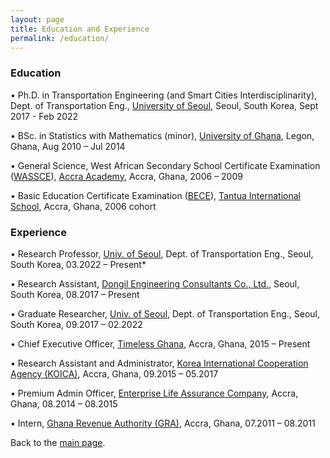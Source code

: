 ```yaml
---
layout: page
title: Education and Experience
permalink: /education/
---
```

### Education


•	Ph.D. in Transportation Engineering (and Smart Cities Interdisciplinarity), Dept. of Transportation Eng., [University of Seoul](https://uos.ac.kr/en/), Seoul, South Korea, Sept 2017 - Feb 2022

•	BSc. in Statistics with Mathematics (minor), [University of Ghana](https://www.ug.edu.gh/), Legon, Ghana,	Aug 2010 – Jul 2014

•	General Science, West African Secondary School Certificate Examination ([WASSCE](https://www.waecgh.org/)), [Accra Academy](http://accraacademy.edu.gh/about-us/), Accra, Ghana, 2006 – 2009

•	Basic Education Certificate Examination ([BECE](https://www.waecgh.org/)), [Tantua International School](https://www.facebook.com/tantuainternationalschool/), Accra, Ghana, 2006 cohort


### Experience

•	Research Professor, [Univ. of Seoul](https://www.uos.ac.kr/en/), Dept. of Transportation Eng., Seoul, South Korea, 03.2022 – Present*

•	Research Assistant, [Dongil Engineering Consultants Co., Ltd.](http://www.dongileng.co.kr/?module=Default&action=Default_e),	Seoul, South Korea, 08.2017 – Present

•	Graduate Researcher, [Univ. of Seoul](https://www.uos.ac.kr/en/), Dept. of Transportation Eng., Seoul, South Korea, 09.2017 – 02.2022

•	Chief Executive Officer, [Timeless Ghana](https://www.facebook.com/timelesswatchstore), Accra, Ghana, 2015 – Present

•	Research Assistant and Administrator, [Korea International Cooperation Agency (KOICA)](https://www.facebook.com/koica.ghana/), Accra, Ghana, 09.2015 – 05.2017

•	Premium Admin Officer, [Enterprise Life Assurance Company](https://my.enterprisegroup.net.gh/),	Accra, Ghana, 08.2014 – 08.2015

•	Intern, [Ghana Revenue Authority (GRA)](https://gra.gov.gh/),	Accra, Ghana, 07.2011 – 08.2011




Back to the [main page](https://drtamakloe.github.io/).
